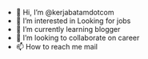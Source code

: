 - 👋 Hi, I’m @kerjabatamdotcom
- 👀 I’m interested in Looking for jobs
- 🌱 I’m currently learning blogger
- 💞️ I’m looking to collaborate on career
- 📫 How to reach me mail

<!---
kerjabatamdotcom/kerjabatamdotcom is a ✨ special ✨ repository because its `README.md` (this file) appears on your GitHub profile.
You can click the Preview link to take a look at your changes.
--->
